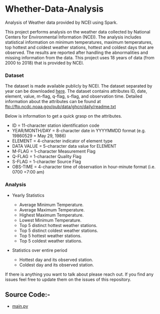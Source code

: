 # Whether-Data-Analysis
Analysis of Weather data provided by NCEI using Spark.

This project performs analysis on the weather data collected by National Centers for Environmental Information (NCEI). The analysis includes statistical information on minimum temperatures, maximum temperatures, top hottest and coldest weather stations, hottest and coldest days that are observed. The results are reported after handling the abnormalities and missing information from the data. This project uses 18 years of data (from 2000 to 2018) that is provided by NCEI.

### Dataset
The dataset is made available publicly by NCEI. The dataset separated by year can be downloaded [here](https://www1.ncdc.noaa.gov/pub/data/ghcn/daily/by_year/). The dataset contains attributes ID, date, element, value, m-flag, q-flag, s-flag, and observation time. Detailed information about the attributes can be found at ftp://ftp.ncdc.noaa.gov/pub/data/ghcn/daily/readme.txt

Below is information to get a quick grasp on the attributes. 
* ID = 11-character station identification code 
* YEAR/MONTH/DAY = 8-character date in YYYYMMDD format (e.g. 19860529 = May 29, 1986) 
* ELEMENT = 4-character indicator of element type 
* DATA VALUE = 5-character data value for ELEMENT 
* M-FLAG = 1-character Measurement Flag 
* Q-FLAG = 1-character Quality Flag 
* S-FLAG = 1-character Source Flag 
* OBS-TIME = 4-character time of observation in hour-minute format (i.e. 0700 =7:00 am) 

### Analysis
* Yearly Statistics
  * Average Minimum Temperature.
  * Average Maximum Temperature.
  * Highest Maximum Temperature.
  * Lowest Minimum Temperature.
  * Top 5 distinct hottest weather stations.
  * Top 5 distinct coldest weather stations.
  * Top 5 hottest weather stations.
  * Top 5 coldest weather stations.

* Statistics over entire period
  * Hottest day and its observed station.
  * Coldest day and its observed station.

If there is anything you want to talk about please reach out. If you find any issues feel free to update them on the issues of this repository.

## Source Code:-
* [main.py](main.py)
